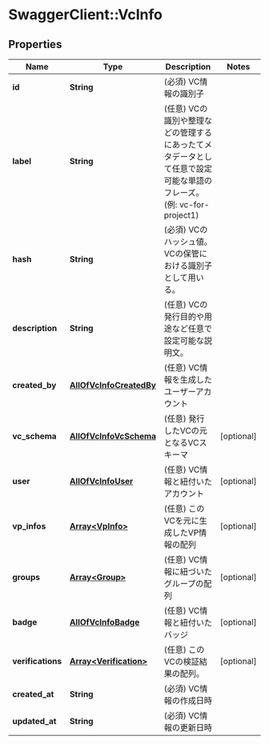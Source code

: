 # SwaggerClient::VcInfo

## Properties
Name | Type | Description | Notes
------------ | ------------- | ------------- | -------------
**id** | **String** | (必須) VC情報の識別子 | 
**label** | **String** | (任意) VCの識別や整理などの管理するにあったてメタデータとして任意で設定可能な単語のフレーズ。(例: vc-for-project1) | 
**hash** | **String** | (必須) VCのハッシュ値。VCの保管における識別子として用いる。 | 
**description** | **String** | (任意) VCの発行目的や用途など任意で設定可能な説明文。 | 
**created_by** | [**AllOfVcInfoCreatedBy**](AllOfVcInfoCreatedBy.md) | (任意) VC情報を生成したユーザーアカウント | 
**vc_schema** | [**AllOfVcInfoVcSchema**](AllOfVcInfoVcSchema.md) | (任意) 発行したVCの元となるVCスキーマ | [optional] 
**user** | [**AllOfVcInfoUser**](AllOfVcInfoUser.md) | (任意) VC情報と紐付いたアカウント | [optional] 
**vp_infos** | [**Array&lt;VpInfo&gt;**](VpInfo.md) | (任意) このVCを元に生成したVP情報の配列 | [optional] 
**groups** | [**Array&lt;Group&gt;**](Group.md) | (任意) VC情報に紐づいたグループの配列 | [optional] 
**badge** | [**AllOfVcInfoBadge**](AllOfVcInfoBadge.md) | (任意) VC情報と紐付いたバッジ | [optional] 
**verifications** | [**Array&lt;Verification&gt;**](Verification.md) | (任意) このVCの検証結果の配列。 | [optional] 
**created_at** | **String** | (必須) VC情報の作成日時 | 
**updated_at** | **String** | (必須) VC情報の更新日時 | 

